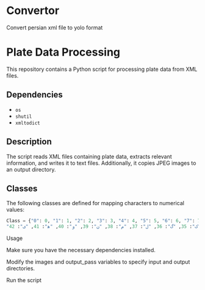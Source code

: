 # Convertor
Convert persian xml file to yolo format
# Plate Data Processing

This repository contains a Python script for processing plate data from XML files.

## Dependencies

- `os`
- `shutil`
- `xmltodict`

## Description

The script reads XML files containing plate data, extracts relevant information, and writes it to text files. Additionally, it copies JPEG images to an output directory.

## Classes

The following classes are defined for mapping characters to numerical values:

```python
Class = {"0": 0, "1": 1, "2": 2, "3": 3, "4": 4, "5": 5, "6": 6, "7": 7, "8": 8, "9": 9, "الف": 10, "ب": 12, "پ": 13, "ت": 14, "ث": 15, "ج": 16, "چ": 17, "ح": 18, "خ": 19, "د": 20, "ذ": 21, "ر": 22, "ز": 23, "ژ (معلولین و جانبازان)": 24, "س": 25, "ش": 26, "ص": 27, "ض": 28,
"ط": 29, "ظ": 30, "ع": 31, "غ": 32, "ف": 33, "ق": 34, "ک": 35, "گ": 36, "ل": 37, "م": 38, "ن": 39, "و": 40, "ه‍": 41, "ی": 42}
```

Usage

Make sure you have the necessary dependencies installed.

Modify the images and output_pass variables to specify input and output directories.

Run the script
